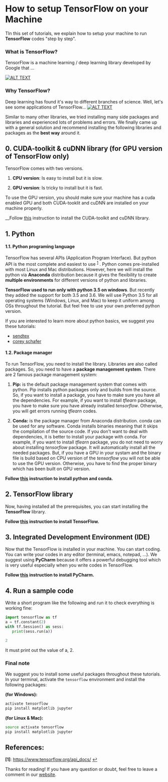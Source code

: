 
# How to setup TensorFlow on your Machine
TIn this set of tutorials, we explain how to setup your machine to run __TensorFlow__ codes "step by step".

### What is TensorFlow?
TensorFlow is a machine learning / deep learning library developed by Google that ...

[![ALT TEXT](http://img.youtube.com/vi/oZikw5k_2FM/0.jpg)](http://www.youtube.com/watch?v=oZikw5k_2FM "What is TensorFlow")

### Why TensorFlow?
Deep learning has found it's way to different branches of science. Well, let's see some applications of TensorFlow...
[![ALT TEXT](http://img.youtube.com/vi/mWl45NkFBOc/0.jpg)](http://www.youtube.com/watch?v=mWl45NkFBOc "Why TensorFlow")

Similar to many other libraries, we tried installing many side packages and libraries and experienced lots of problems and errors. We finally came up with a general solution and recommend installing the following libraries and packages as the __best way__ around it.

## 0. CUDA-toolkit & cuDNN library (for GPU version of TensorFlow only)

TensorFlow comes with two versions.
1. __CPU version__: Is easy to install but it is slow.

2. __GPU version__: Is tricky to install but it is fast.

To use the GPU version, you should make sure your machine has a cuda enabled GPU and both CUDA-tooklit and cuDNN are installed on your machine properly.

__Follow [this](0_CUDA_cuDNN.md) instruction to install the CUDA-toolkit and cuDNN library.

## 1. Python
#### 1.1. Python programing language
TensorFlow has several APIs (Application Program Interface). But python API is the most complete and easiest to use <sup id="a1">[1](#f1)</sup>
. Python comes pre-installed with most Linux and Mac distributions. However, here we will install the python via __Anaconda__ distribution because it gives the flexibility to create __multiple environments__ for different versions of python and libraries.

__TensorFlow used to run only with python 3.5 on windows__. But recently they added the support for both 3.5 and 3.6. We will use Python 3.5 for all operating systems (Windows, Linux, and Mac) to keep it uniform among OSs throughout the tutorial. But feel free to use your own preferred python version.

If you are interested to learn more about python basics, we suggest you these tutorials:

- [sendtex](https://pythonprogramming.net/python-fundamental-tutorials/)
- [corey schafer](https://www.youtube.com/watch?v=YYXdXT2l-Gg&list=PL-osiE80TeTt2d9bfVyTiXJA-UTHn6WwU)

#### 1.2. Package manager
To run TensorFlow, you need to install the library. Libraries are also called packages. So, you need to have a __package management system__. There are 2 famous package management system:
1. __Pip:__ is the default package management system that comes with python. Pip installs python packages only and builds from the source. So, if you want to install a package, you have to make sure you have all the dependencies. For example, if you want to install _tflearn_ package, you have to make sure you have already installed _tensorflow_. Otherwise, you will get errors running _tflearn_ codes.

2. __Conda:__ is the package manager from Anaconda distribution. conda can be used for any software. Conda installs binaries meaning that it skips the compilation of the source code. If you don't want to deal with dependencies, it is better to install your package with conda. For example, if you want to install _tflearn_ package, you do not need to worry about installing _tensorflow_ package. It will automatically install all the needed packages. But, if you have a GPU in your systam and the binary file is build based on CPU version of the _tensorflow_ you will not be able to use the GPU version. Otherwise, you have to find the proper binary which has been built on GPU version.

__Follow [this](1_Install_Python_Anaconda.md) instruction to install python and conda.__

## 2. TensorFlow library
Now, having installed all the prerequisites, you can start installing the __TensorFlow__ library.

__Follow [this](2_Install_TensorFlow.md) instruction to install TensorFlow.__

## 3. Integrated Development Environment (IDE)
Now that the TensorFlow is installed in your machine. You can start coding. You can write your codes in any editor (terminal, emacs, notepad, ...). We suggest using __PyCharm__ because it offers a powerful debugging tool which is very useful especially when you write codes in TensorFlow.

__Follow [this](3_Install_PyCharm.md) instruction to install PyCharm.__

## 4. Run a sample code
Write a short program like the following and run it to check everything is working fine:
```python
import tensorflow as tf
a = tf.constant(2)
with tf.Session() as sess:
   print(sess.run(a))
```
```python
2
```
It must print out the value of a, 2.

### Final note
We suggest you to install some useful packages throughout these tutorials. In your terminal, activate the ```tensorflow``` environment and install the following packages:

__(for Windows):__
```bash
activate tensorflow
pip install matplotlib jupyter
```

__(for Linux & Mac):__
```bash
source activate tensorflow
pip install matplotlib jupyter
```

## References:

<b id="f1">[1]</b>: https://www.tensorflow.org/api_docs/ [↩](#a1)


Thanks for reading! If you have any question or doubt, feel free to leave a comment in our [website](http://easy-tensorflow.com/).
